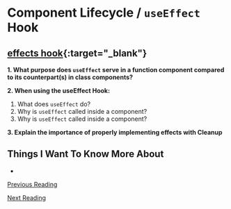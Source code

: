 # Component Lifecycle / `useEffect` Hook

## [effects hook](https://reactjs.org/docs/hooks-effect.html){:target="_blank"}

**1. What purpose does `useEffect` serve in a function component compared to its counterpart(s) in class components?**

**2. When using the useEffect Hook:**

  1. What does `useEffect` do?
  2. Why is `useEffect` called inside a component?
  3. Why is `useEffect` called inside a component?

**3. Explain the importance of properly implementing effects with Cleanup**

## Things I Want To Know More About

-

[Previous Reading](./class-27.md)

[Next Reading](./class-29.md)
